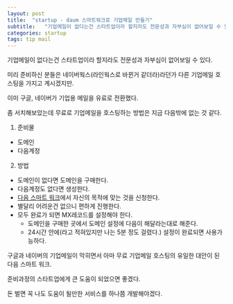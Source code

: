 ```yaml
---
layout: post
title:  "startup - daum 스마트워크로 기업메일 만들기"
subtitle:   "기업메일이 없다는건 스타트업이라 할지라도 전문성과 자부심이 없어보일 수 있다."
categories: startup
tags: tip mail
---
```


기업메일이 없다는건 스타트업이라 할지라도 전문성과 자부심이 없어보일 수 있다.

미리 준비하신 분들은 네이버웍스(라인웍스로 바뀐거 같더라)라던가 다른 기업메일 호스팅을 가지고 계시겠지만.

이미 구글, 네이버가 기업용 메일을 유료로 전환했다.

좀 서치해보았는데 무료로 기업메일을 호스팅하는 방법은 지금 다음밖에 없는 것 같다.

1. 준비물

- 도메인
- 다음계정

2. 방법

* 도메인이 없다면 도메인을 구매한다.
* 다음계정도 없다면 생성한다.
* [다음 스마트 워크](http://mail2.daum.net/hanmailex/domain.html)에서 자신의 목적에 맞는 것을 신청한다.
* 별달리 어려운건 없으니 편하게 진행한다.
* 모두 완료가 되면 MX레코드를 설정해야 한다.
    * 도메인을 구매한 곳에서 도메인 설정에 다음이 해달라는대로 해준다.
    * 24시간 안에(라고 적혀있지만 나는 5분 정도 걸렸다.) 설정이 완료되면 사용가능하다.

구글과 네이버의 기업메일이 막히면서 아마 무료 기업메일 호스팅의 유일한 대안이 된 다음 스마트 워크.

준비과정의 스타트업에게 큰 도움이 되었으면 좋겠다.

돈 벌면 꼭 나도 도움이 될만한 서비스를 하나쯤 개발해야겠다.

